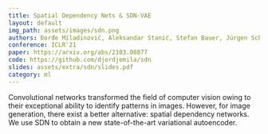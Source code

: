 ```yaml
---
title: Spatial Dependency Nets & SDN-VAE
layout: default
img_path: assets/images/sdn.png
authors: Đorđe Miladinović, Aleksandar Stanić, Stefan Bauer, Jürgen Schmidhuber & Joachim M. Buhmann
conference: ICLR'21
paper: https://arxiv.org/abs/2103.08877
code: https://github.com/djordjemila/sdn
slides: assets/extra/sdn/slides.pdf
category: ml
---
```


Convolutional networks transformed the field of computer vision owing to their exceptional ability to identify patterns in images.
However, for image generation, there exist a better alternative: spatial dependency networks.
We use SDN to obtain a new state-of-the-art variational autoencoder.